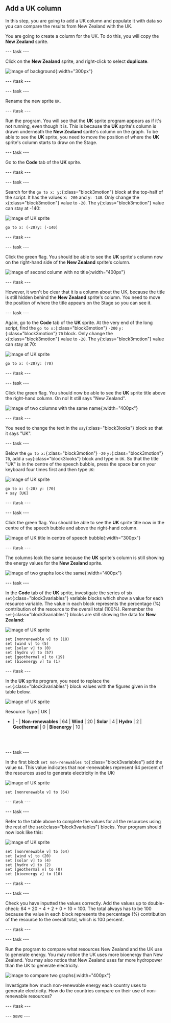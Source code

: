 ## Add a UK column

In this step, you are going to add a UK column and populate it with data so you can compare the results from New Zealand with the UK.

You are going to create a column for the UK. To do this, you will copy the **New Zealand** sprite.  

--- task ---

Click on the **New Zealand** sprite, and right-click to select **duplicate**.

![image of background](images/electricity-copy-sprite.png){:width="300px"}

--- /task ---

--- task ---

Rename the new sprite `UK`.

--- /task ---

Run the program. You will see that the **UK** sprite program appears as if it's not running, even though it is. This is because the **UK** sprite's column is drawn underneath the **New Zealand** sprite's column on the graph. To be able to see the **UK** sprite, you need to move the position of where the **UK** sprite's column starts to draw on the Stage.

--- task ---

Go to the **Code** tab of the **UK** sprite.

--- /task ---

--- task ---

Search for the `go to x: y:`{:class="block3motion"} block at the top-half of the script. It has the values x: `-200` and y: `-140`. Only change the `x`{:class="block3motion"} value to `-20`. The `y`{:class="block3motion"} value can stay at -140:

![image of UK sprite](images/UK-sprite.png)

```blocks3
go to x: (-20)y: (-140)
```
--- /task ---

--- task ---

Click the green flag. You should be able to see the **UK** sprite's column now on the right-hand side of the **New Zealand** sprite's column.

![image of second column with no title](images/electricity-second-column-no-title.png){:width="400px"}

--- /task ---

However, it won't be clear that it is a column about the UK, because the title is still hidden behind the **New Zealand** sprite's column. You need to move the position of where the title appears on the Stage so you can see it.

--- task ---

Again, go to the **Code** tab of the **UK** sprite. At the very end of the long script, find the `go to x:`{:class="block3motion"} `-200` `y:`{:class="block3motion"} `70` block. Only change the `x`{:class="block3motion"} value to `-20`. The `y`{:class="block3motion"} value can stay at 70:

![image of UK sprite](images/UK-sprite.png)

```blocks3
go to x: (-20)y: (70)
```

--- /task ---

--- task ---

Click the green flag. You should now be able to see the **UK** sprite title above the right-hand column. On no! It still says "New Zealand".

![image of two columns with the same name](images/electricity-two-columns-same-name.png){:width="400px"}

--- /task ---

You need to change the text in the `say`{:class="block3looks"} block so that it says "UK".

--- task ---

Below the `go to x:`{:class="block3motion"} `-20` `y:`{:class="block3motion"} `70`, add a `say`{:class="block3looks"} block and type in `UK`. So that the title "UK" is in the centre of the speech bubble, press the space bar on your keyboard four times first and then type `UK`:

![image of UK sprite](images/UK-sprite.png)

```blocks3
go to x: (-20) y: (70)
+ say [UK]
```
--- /task ---

--- task ---

Click the green flag. You should be able to see the **UK** sprite title now in the centre of the speech bubble and above the right-hand column.

![image of UK title in centre of speech bubble](images/electricity-title-in-centre-of-bubble.png){:width="300px"}

--- /task ---

The columns look the same because the **UK** sprite's column is still showing the energy values for the **New Zealand** sprite.

![image of two graphs look the same](images/electricity-two-graphs-look-same.png){:width="400px"}

--- task ---

In the **Code** tab of the **UK** sprite, investigate the series of six `set`{:class="block3variables"} variable blocks which show a value for each resource variable. The value in each block represents the percentage (%) contribution of the resource to the overall total (100%). Remember the `set`{:class="block3variables"} blocks are still showing the data for **New Zealand**:

![image of UK sprite](images/UK-sprite.png)

```blocks3
set [nonrenewable v] to (18)
set [wind v] to (5)
set [solar v] to (0)
set [hydro v] to (57)
set [geothermal v] to (19)
set [bioenergy v] to (1)
```
--- /task ---

In the **UK** sprite program, you need to replace the `set`{:class="block3variables"} block values with the figures given in the table below.

![image of UK sprite](images/UK-sprite.png)

Resource Type | UK |
- | - |
**Non-renewables** | 64 |
**Wind** | 20 |
**Solar** | 4 |
**Hydro** | 2 |
**Geothermal** | 0 |
**Bioenergy** | 10 |

<br/><br/>

--- task ---

In the first block `set non-renewables to`{:class="block3variables"} add the value `64`. This value indicates that non-renewables represent 64 percent of the resources used to generate electricity in the UK:

![image of UK sprite](images/UK-sprite.png)

```blocks3
set [nonrenewable v] to (64)
```
--- /task ---

--- task ---

Refer to the table above to complete the values for all the resources using the rest of the `set`{:class="block3variables"} blocks. Your program should now look like this:

![image of UK sprite](images/UK-sprite.png)

```blocks3
set [nonrenewable v] to (64)
set [wind v] to (20)
set [solar v] to (4)
set [hydro v] to (2)
set [geothermal v] to (0)
set [bioenergy v] to (10)
```
--- /task ---

--- task ---

Check you have inputted the values correctly. Add the values up to double-check: 64 + 20 + 4 + 2 + 0 + 10 = 100. The total always has to be 100 because the value in each block represents the percentage (%) contribution of the resource to the overall total, which is 100 percent.

--- /task ---

--- task ---

Run the program to compare what resources New Zealand and the UK use to generate energy. You may notice the UK uses more bioenergy than New Zealand. You may also notice that New Zealand uses far more hydropower than the UK to generate electricity.

![image to compare two graphs](images/electricity-compare-two-graphs.png){:width="400px"}

Investigate how much non-renewable energy each country uses to generate electricity. How do the countries compare on their use of non-renewable resources?

--- /task ---

--- save ---
